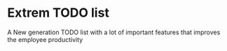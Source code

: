 # Extrem TODO list 

A New generation TODO list with a lot of important features that improves the employee productivity 


